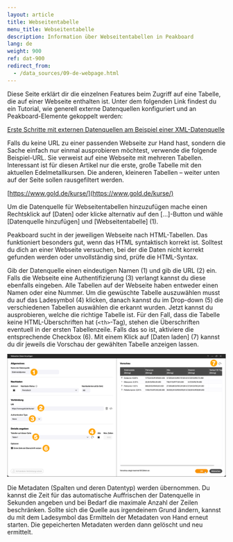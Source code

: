 ```yaml
---
layout: article
title: Webseitentabelle
menu_title: Webseitentabelle
description: Information über Webseitentabellen in Peakboard
lang: de
weight: 900
ref: dat-900
redirect_from:
  - /data_sources/09-de-webpage.html
---
```


Diese Seite erklärt dir die einzelnen Features beim Zugriff auf eine Tabelle, die auf einer Webseite enthalten ist. Unter dem folgenden Link findest du ein Tutorial, wie generell externe Datenquellen konfiguriert und an Peakboard-Elemente gekoppelt werden:

[Erste Schritte mit externen Datenquellen am Beispiel einer XML-Datenquelle](/tutorials/03-de-xml-daten.html)

Falls du keine URL zu einer passenden Webseite zur Hand hast, sondern die Sache einfach nur einmal ausprobieren möchtest, verwende die folgende Beispiel-URL. Sie verweist auf eine Webseite mit mehreren Tabellen. Interessant ist für diesen Artikel nur die erste, große Tabelle mit den aktuellen Edelmetallkursen. Die anderen, kleineren Tabellen – weiter unten auf der Seite sollen rausgefiltert werden.

[https://www.gold.de/kurse/](https://www.gold.de/kurse/)

Um die Datenquelle für Webseitentabellen hinzuzufügen mache einen Rechtsklick auf [Daten] oder klicke alternativ auf den [...]-Button und wähle [Datenquelle hinzufügen] und [Webseitentabelle] (1).

Peakboard sucht in der jeweiligen Webseite nach HTML-Tabellen. Das funktioniert besonders gut, wenn das HTML syntaktisch korrekt ist. Solltest du dich an einer Webseite versuchen, bei der die Daten nicht korrekt gefunden werden oder unvollständig sind, prüfe die HTML-Syntax.

Gib der Datenquelle einen eindeutigen Namen (1) und gib die URL (2) ein. Falls die Webseite eine Authentifizierung (3) verlangt kannst du diese ebenfalls eingeben.
Alle Tabellen auf der Webseite haben entweder einen Namen oder eine Nummer. Um die gewüschte Tabelle auszuwählen musst du auf das Ladesymbol (4) klicken, danach kannst du im Drop-down (5) die verschiedenen Tabellen auswählen die erkannt wurden.
Jetzt kannst du ausprobieren, welche die richtige Tabelle ist. Für den Fall, dass die Tabelle keine HTML-Überschriften hat (`<th>`-Tag), stehen die Überschriften eventuell in der ersten Tabellenzeile. Falls das so ist, aktiviere die entsprechende Checkbox (6). Mit einem Klick auf [Daten laden] (7) kannst du dir jeweils die Vorschau der gewählten Tabelle anzeigen lassen.

![Webseitentabelle konfigurieren](/assets/images/data-sources/webpage/de_webpage-02.png)

Die Metadaten (Spalten und deren Datentyp) werden übernommen. Du kannst die Zeit für das automatische Auffrischen der Datenquelle in Sekunden angeben und bei Bedarf die maximale Anzahl der Zeilen beschränken. Sollte sich die Quelle aus irgendeinem Grund ändern, kannst du mit dem Ladesymbol das Ermitteln der Metadaten von Hand erneut starten. Die gepeicherten Metadaten werden dann gelöscht und neu ermittelt.
